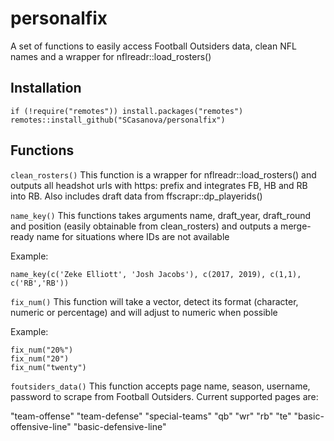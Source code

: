 # personalfix

A set of functions to easily access Football Outsiders data, clean NFL names and 
a wrapper for nflreadr::load_rosters()

## Installation

```{r eval = FALSE}
if (!require("remotes")) install.packages("remotes")
remotes::install_github("SCasanova/personalfix")
```

## Functions

`clean_rosters()`
This function is a wrapper for nflreadr::load_rosters() and outputs all
headshot urls with https: prefix and integrates FB, HB and RB into RB.
Also includes draft data from ffscrapr::dp_playerids()

`name_key()`
This functions takes arguments name, draft_year, draft_round and position 
(easily obtainable from clean_rosters) and outputs a merge-ready name for 
situations where IDs are not available

Example:
```{r}
name_key(c('Zeke Elliott', 'Josh Jacobs'), c(2017, 2019), c(1,1), c('RB','RB'))
```

`fix_num()`
This function will take a vector, detect its format (character, numeric or percentage) and will adjust to numeric when possible

Example:
```{r}
fix_num("20%")
fix_num("20")
fix_num("twenty")
```



`foutsiders_data()`
This function accepts page name, season, username, password to scrape from 
Football Outsiders. 
Current supported pages are:

"team-offense"
"team-defense"
"special-teams"
"qb"
"wr"
"rb"
"te"
"basic-offensive-line"
"basic-defensive-line"



